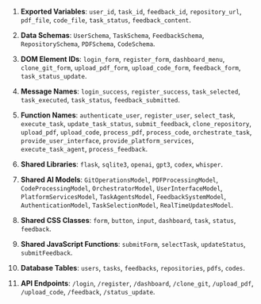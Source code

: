 1. **Exported Variables**: `user_id`, `task_id`, `feedback_id`, `repository_url`, `pdf_file`, `code_file`, `task_status`, `feedback_content`.

2. **Data Schemas**: `UserSchema`, `TaskSchema`, `FeedbackSchema`, `RepositorySchema`, `PDFSchema`, `CodeSchema`.

3. **DOM Element IDs**: `login_form`, `register_form`, `dashboard_menu`, `clone_git_form`, `upload_pdf_form`, `upload_code_form`, `feedback_form`, `task_status_update`.

4. **Message Names**: `login_success`, `register_success`, `task_selected`, `task_executed`, `task_status`, `feedback_submitted`.

5. **Function Names**: `authenticate_user`, `register_user`, `select_task`, `execute_task`, `update_task_status`, `submit_feedback`, `clone_repository`, `upload_pdf`, `upload_code`, `process_pdf`, `process_code`, `orchestrate_task`, `provide_user_interface`, `provide_platform_services`, `execute_task_agent`, `process_feedback`.

6. **Shared Libraries**: `flask`, `sqlite3`, `openai`, `gpt3`, `codex`, `whisper`.

7. **Shared AI Models**: `GitOperationsModel`, `PDFProcessingModel`, `CodeProcessingModel`, `OrchestratorModel`, `UserInterfaceModel`, `PlatformServicesModel`, `TaskAgentsModel`, `FeedbackSystemModel`, `AuthenticationModel`, `TaskSelectionModel`, `RealTimeUpdatesModel`.

8. **Shared CSS Classes**: `form`, `button`, `input`, `dashboard`, `task`, `status`, `feedback`.

9. **Shared JavaScript Functions**: `submitForm`, `selectTask`, `updateStatus`, `submitFeedback`.

10. **Database Tables**: `users`, `tasks`, `feedbacks`, `repositories`, `pdfs`, `codes`.

11. **API Endpoints**: `/login`, `/register`, `/dashboard`, `/clone_git`, `/upload_pdf`, `/upload_code`, `/feedback`, `/status_update`.